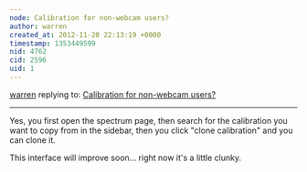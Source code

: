 ```yaml
---
node: Calibration for non-webcam users?
author: warren
created_at: 2012-11-20 22:13:19 +0000
timestamp: 1353449599
nid: 4762
cid: 2596
uid: 1
---
```




[warren](../profile/warren) replying to: [Calibration for non-webcam users?](../notes/zapfding/11-3-2012/calibration-non-webcam-users)

----
Yes, you first open the spectrum page, then search for the calibration you want to copy from in the sidebar, then you click "clone calibration" and you can clone it. 

This interface will improve soon... right now it's a little clunky.
